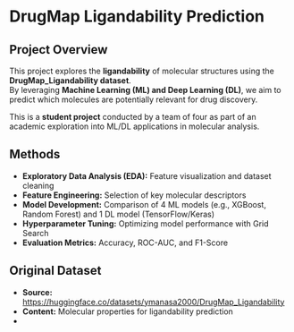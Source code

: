 # DrugMap Ligandability Prediction

## Project Overview
This project explores the **ligandability** of molecular structures using the **DrugMap_Ligandability dataset**.  
By leveraging **Machine Learning (ML) and Deep Learning (DL)**, we aim to predict which molecules are potentially relevant for drug discovery.  

This is a **student project** conducted by a team of four as part of an academic exploration into ML/DL applications in molecular analysis.  

## Methods
- **Exploratory Data Analysis (EDA):** Feature visualization and dataset cleaning  
- **Feature Engineering:** Selection of key molecular descriptors  
- **Model Development:** Comparison of 4 ML models (e.g., XGBoost, Random Forest) and 1 DL model (TensorFlow/Keras)  
- **Hyperparameter Tuning:** Optimizing model performance with Grid Search  
- **Evaluation Metrics:** Accuracy, ROC-AUC, and F1-Score

## Original Dataset
- **Source:** https://huggingface.co/datasets/ymanasa2000/DrugMap_Ligandability
- **Content:** Molecular properties for ligandability prediction
- 
